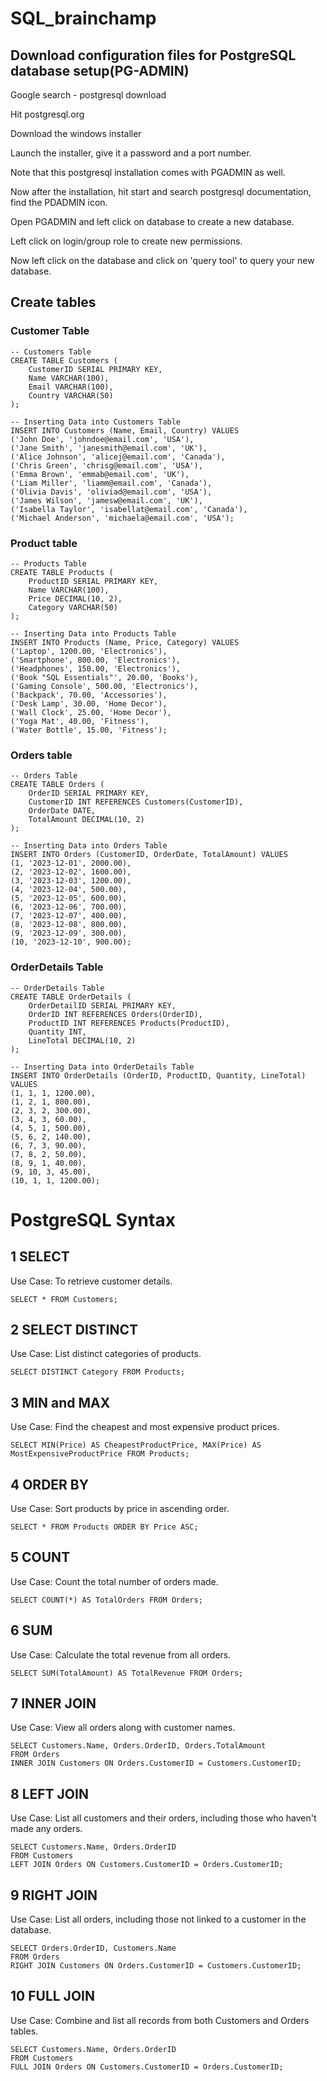 # SQL_brainchamp

## Download configuration files for PostgreSQL database setup(PG-ADMIN)

Google search - postgresql download

Hit postgresql.org

Download the windows installer

Launch the installer, give it a password and a port number.

Note that this postgresql installation comes with PGADMIN as well.

Now after the installation, hit start and search postgresql documentation, find the PDADMIN icon.

Open PGADMIN and left click on database to create a new database.

Left click on login/group role to create new permissions.

Now left click on the database and click on 'query tool' to query your new database.


## Create tables

### Customer Table
```
-- Customers Table
CREATE TABLE Customers (
    CustomerID SERIAL PRIMARY KEY,
    Name VARCHAR(100),
    Email VARCHAR(100),
    Country VARCHAR(50)
);
```

```
-- Inserting Data into Customers Table
INSERT INTO Customers (Name, Email, Country) VALUES
('John Doe', 'johndoe@email.com', 'USA'),
('Jane Smith', 'janesmith@email.com', 'UK'),
('Alice Johnson', 'alicej@email.com', 'Canada'),
('Chris Green', 'chrisg@email.com', 'USA'),
('Emma Brown', 'emmab@email.com', 'UK'),
('Liam Miller', 'liamm@email.com', 'Canada'),
('Olivia Davis', 'oliviad@email.com', 'USA'),
('James Wilson', 'jamesw@email.com', 'UK'),
('Isabella Taylor', 'isabellat@email.com', 'Canada'),
('Michael Anderson', 'michaela@email.com', 'USA');

```


### Product table

```
-- Products Table
CREATE TABLE Products (
    ProductID SERIAL PRIMARY KEY,
    Name VARCHAR(100),
    Price DECIMAL(10, 2),
    Category VARCHAR(50)
);
```

```
-- Inserting Data into Products Table
INSERT INTO Products (Name, Price, Category) VALUES
('Laptop', 1200.00, 'Electronics'),
('Smartphone', 800.00, 'Electronics'),
('Headphones', 150.00, 'Electronics'),
('Book "SQL Essentials"', 20.00, 'Books'),
('Gaming Console', 500.00, 'Electronics'),
('Backpack', 70.00, 'Accessories'),
('Desk Lamp', 30.00, 'Home Decor'),
('Wall Clock', 25.00, 'Home Decor'),
('Yoga Mat', 40.00, 'Fitness'),
('Water Bottle', 15.00, 'Fitness');

```


### Orders table

```
-- Orders Table
CREATE TABLE Orders (
    OrderID SERIAL PRIMARY KEY,
    CustomerID INT REFERENCES Customers(CustomerID),
    OrderDate DATE,
    TotalAmount DECIMAL(10, 2)
);
```

```
-- Inserting Data into Orders Table
INSERT INTO Orders (CustomerID, OrderDate, TotalAmount) VALUES
(1, '2023-12-01', 2000.00),
(2, '2023-12-02', 1600.00),
(3, '2023-12-03', 1200.00),
(4, '2023-12-04', 500.00),
(5, '2023-12-05', 600.00),
(6, '2023-12-06', 700.00),
(7, '2023-12-07', 400.00),
(8, '2023-12-08', 800.00),
(9, '2023-12-09', 300.00),
(10, '2023-12-10', 900.00);
```


### OrderDetails Table

```
-- OrderDetails Table
CREATE TABLE OrderDetails (
    OrderDetailID SERIAL PRIMARY KEY,
    OrderID INT REFERENCES Orders(OrderID),
    ProductID INT REFERENCES Products(ProductID),
    Quantity INT,
    LineTotal DECIMAL(10, 2)
);
```

```
-- Inserting Data into OrderDetails Table
INSERT INTO OrderDetails (OrderID, ProductID, Quantity, LineTotal) VALUES
(1, 1, 1, 1200.00),
(1, 2, 1, 800.00),
(2, 3, 2, 300.00),
(3, 4, 3, 60.00),
(4, 5, 1, 500.00),
(5, 6, 2, 140.00),
(6, 7, 3, 90.00),
(7, 8, 2, 50.00),
(8, 9, 1, 40.00),
(9, 10, 3, 45.00),
(10, 1, 1, 1200.00);
```





# PostgreSQL Syntax


## 1 SELECT

Use Case: To retrieve customer details.

```
SELECT * FROM Customers;
```


## 2 SELECT DISTINCT

Use Case: List distinct categories of products.

```
SELECT DISTINCT Category FROM Products;
```


## 3 MIN and MAX

Use Case: Find the cheapest and most expensive product prices.

```
SELECT MIN(Price) AS CheapestProductPrice, MAX(Price) AS MostExpensiveProductPrice FROM Products;
```


## 4 ORDER BY

Use Case: Sort products by price in ascending order.

```
SELECT * FROM Products ORDER BY Price ASC;
```


## 5 COUNT

Use Case: Count the total number of orders made.

```
SELECT COUNT(*) AS TotalOrders FROM Orders;
```

## 6 SUM

Use Case: Calculate the total revenue from all orders.

```
SELECT SUM(TotalAmount) AS TotalRevenue FROM Orders;
```

## 7 INNER JOIN

Use Case: View all orders along with customer names.

```
SELECT Customers.Name, Orders.OrderID, Orders.TotalAmount
FROM Orders
INNER JOIN Customers ON Orders.CustomerID = Customers.CustomerID;
```


## 8 LEFT JOIN

Use Case: List all customers and their orders, including those who haven't made any orders.

```
SELECT Customers.Name, Orders.OrderID
FROM Customers
LEFT JOIN Orders ON Customers.CustomerID = Orders.CustomerID;
```


## 9 RIGHT JOIN

Use Case: List all orders, including those not linked to a customer in the database.

```
SELECT Orders.OrderID, Customers.Name
FROM Orders
RIGHT JOIN Customers ON Orders.CustomerID = Customers.CustomerID;
```


## 10 FULL JOIN

Use Case: Combine and list all records from both Customers and Orders tables.

```
SELECT Customers.Name, Orders.OrderID
FROM Customers
FULL JOIN Orders ON Customers.CustomerID = Orders.CustomerID;
```


